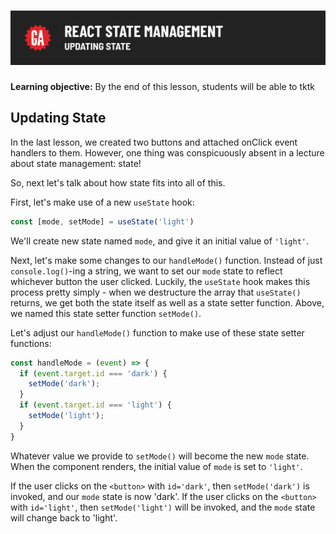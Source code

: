 # ![[tktk Module Name] - tktk Microlesson Name](./assets/hero.png)

**Learning objective:** By the end of this lesson, students will be able to tktk

## Updating State

<!-- In practice, since intro to concept is under useState Hook -->

In the last lesson, we created two buttons and attached onClick event handlers to them. However, one thing was conspicuously absent in a lecture about state management: state!

So, next let's talk about how state fits into all of this. 

First, let's make use of a new `useState` hook: 

```jsx
const [mode, setMode] = useState('light')
```
We'll create new state named `mode`, and give it an initial value of `'light'`. 

Next, let's make some changes to our `handleMode()` function. Instead of just `console.log()`-ing a string, we want to set our `mode` state to reflect whichever button the user clicked. Luckily, the `useState` hook makes this process pretty simply - when we destructure the array that `useState()` returns, we get both the state itself as well as a state setter function. Above, we named this state setter function `setMode()`. 

Let's adjust our `handleMode()` function to make use of these state setter functions:

```jsx
const handleMode = (event) => {
  if (event.target.id === 'dark') {
    setMode('dark');
  }
  if (event.target.id === 'light') {
    setMode('light');
  }
}
```

Whatever value we provide to `setMode()` will become the new `mode` state.
When the component renders, the initial value of `mode` is set to `'light'`. 

If the user clicks on the `<button>` with `id='dark'`, then `setMode('dark')` is invoked, and our `mode` state is now 'dark'. 
If the user clicks on the `<button>` with `id='light'`, then `setMode('light')` will be invoked, and the `mode` state will change back to 'light'. 

<!-- This is also where you could demo the immutability of state by giving a nice warning section in the vein of "THIS WONT WORK AND HERES WHY" after a code snippet with `valueInState = newValue`.

[tktk mutability] -->
<!-- From Concepts -->
<!-- State in React is immutable and should not be changed directly. React's state being immutable is important for a couple of reasons:

Predictable Updates: Knows when a component needs to re-render
Pure Components: A component preduces the same output given the same input
If the state is changed directly, React will not know that the state has changed and will not re-render the component. So our Pure Components will not be pure and predictable updates will not be predictable. Simple said DO NOT CHANGE STATE DIRECTLY. -->




<!-- CREATOR GUIDANCE:

This one's got the good stuff of the lesson, where you respond to a user event by using the setState handler function. Make sure the event is still an onClick of a button for now.



Buildable demo: complete the dark mode light mode toggle, you could challenge students to create a third button with a third lighting mode.

Hold off on using inputs, as we haven't gotten to the controlled forms in react lesson yet and we don't want students using vanilla JS to access DOM elements. It requires a bit of creativity to keep using button-based apps instead of ones with legitimate inputs, but the avoidance of document.getElementById type business is the goal of doing so.

For a you-do challenge you could also leverage an app with a counter and buttons that increment or decrement (sometimes by 1, sometimes by 5 maybe?). 

A final potential suggestion application would be selecting between "characters" by clicking an image and having things on the page change both style and content based on which character you've chosen.

Use your imagination in coming up with all the button-based toggling apps your can think of! -->
